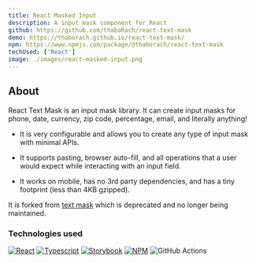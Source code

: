```yaml
---
title: React Masked Input
description: A input mask component for React 
github: https://github.com/thaboRach/react-text-mask
demo: https://thaborach.github.io/react-text-mask/
npm: https://www.npmjs.com/package/@thaborach/react-text-mask
techUsed: ['React']
image: ./images/react-masked-input.png
---
```


## About

React Text Mask is an input mask library. It can create input masks for phone, date, currency, zip code, percentage, email,
and literally anything!

* It is very configurable and allows you to create any type of input mask with minimal APIs.

* It supports pasting, browser auto-fill, and all operations that a user would expect while interacting with
an input field.

* It works on mobile, has no 3rd party dependencies, and has a tiny footprint (less than 4KB gzipped).

It is forked from [text mask](https://github.com/text-mask/text-mask) which is deprecated and no longer being maintained.

### Technologies used

[![React][react]][react-url]
[![Typescript][typescript]][typescript-url]
[![Storybook][storybook]][storybook-url]
[![NPM][npm]][npm-url]
![GitHub Actions][gitHub-actions]

[typescript]: https://img.shields.io/badge/TypeScript-007ACC?style=for-the-badge&logo=typescript&logoColor=white
[typescript-url]: https://www.typescriptlang.org/

[react]: https://img.shields.io/badge/React-20232A?style=for-the-badge&logo=react&logoColor=61DAFB
[react-url]: https://react.dev/

[storybook]: https://img.shields.io/badge/-Storybook-FF4785?style=for-the-badge&logo=storybook&logoColor=white
[storybook-url]: https://storybook.js.org/

[npm]: https://img.shields.io/badge/NPM-%23CB3837.svg?style=for-the-badge&logo=npm&logoColor=white
[npm-url]: https://www.npmjs.com/

[gitHub-actions]: https://img.shields.io/badge/github%20actions-%232671E5.svg?style=for-the-badge&logo=githubactions&logoColor=white